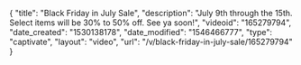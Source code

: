 {
    "title": "Black Friday in July Sale",
    "description": "July 9th through the 15th. Select items will be 30% to 50% off. See ya soon!",
    "videoid": "165279794",
    "date_created": "1530138178",
    "date_modified": "1546466777",
    "type": "captivate",
    "layout": "video",
    "url": "\/v\/black-friday-in-july-sale\/165279794"
}